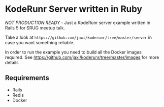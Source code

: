 # KodeRunr Server written in Ruby

*NOT PRODUCTION READY* - Just a KodeRunr server example written in Rails 5 for SRUG meetup talk.

Take a look at `https://github.com/jaxi/koderunr/tree/master/server` in case you want something reliable.

In order to run the example you need to build all the Docker images required. See https://github.com/jaxi/koderunr/tree/master/images for more details

## Requirements

* Rails
* Redis
* Docker
